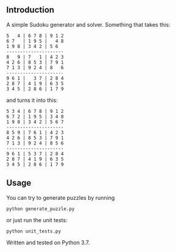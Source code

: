 ## Introduction
A simple Sudoku generator and solver. Something that takes this:

```
5   4 | 6 7 8 | 9 1 2
6 7   | 1 9 5 |   4 8
1 9 8 | 3 4 2 | 5 6
---------------------
8   9 | 7   1 | 4 2 3
4 2 6 | 8 5 3 | 7 9 1
7 1 3 | 9 2 4 | 8   6
---------------------
9 6 1 |   3 7 | 2 8 4
2 8 7 | 4 1 9 | 6 3 5
3 4 5 | 2 8 6 | 1 7 9
```

and turns it into this:

```
5 3 4 | 6 7 8 | 9 1 2
6 7 2 | 1 9 5 | 3 4 8
1 9 8 | 3 4 2 | 5 6 7
---------------------
8 5 9 | 7 6 1 | 4 2 3
4 2 6 | 8 5 3 | 7 9 1
7 1 3 | 9 2 4 | 8 5 6
---------------------
9 6 1 | 5 3 7 | 2 8 4
2 8 7 | 4 1 9 | 6 3 5
3 4 5 | 2 8 6 | 1 7 9
```

## Usage

You can try to generate puzzles by running

```
python generate_puzzle.py
```

or just run the unit tests:

```
python unit_tests.py
```

Written and tested on Python 3.7.